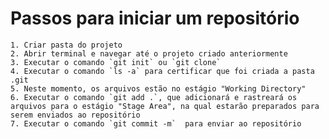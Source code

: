  # Passos para iniciar um repositório 
    1. Criar pasta do projeto 
    2. Abrir terminal e navegar até o projeto criado anteriormente
    3. Executar o comando `git init` ou `git clone`
    4. Executar o comando `ls -a` para certificar que foi criada a pasta .git
    5. Neste momento, os arquivos estão no estágio "Working Directory"
    6. Executar o comando `git add .`, que adicionará e rastreará os arquivos para o estágio "Stage Area", na qual estarão preparados para serem enviados ao repositório
    7. Executar o comando `git commit -m`  para enviar ao repositório




